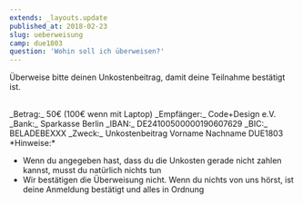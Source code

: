 ```yaml
---
extends: _layouts.update
published_at: 2018-02-23
slug: ueberweisung
camp: due1803
question: 'Wohin soll ich überweisen?'
---
```


Überweise bitte deinen Unkostenbeitrag, damit deine Teilnahme bestätigt ist.  
  
<br>
_Betrag:_ 50€ (100€ wenn mit Laptop)  
_Empfänger:_ Code+Design e.V.  
_Bank:_ Sparkasse Berlin  
_IBAN:_ DE24100500000190607629  
_BIC:_ BELADEBEXXX   
_Zweck:_ Unkostenbeitrag Vorname Nachname DUE1803  

<br>
*Hinweise:* 

- Wenn du angegeben hast, dass du die Unkosten gerade nicht zahlen kannst, musst du natürlich nichts tun
- Wir bestätigen die Überweisung nicht. Wenn du nichts von uns hörst, ist deine Anmeldung bestätigt und alles in Ordnung